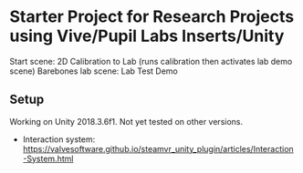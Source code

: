 
# Starter Project for Research Projects using Vive/Pupil Labs Inserts/Unity

Start scene: 2D Calibration to Lab (runs calibration then activates lab demo scene)
Barebones lab scene: Lab Test Demo

## Setup

Working on Unity 2018.3.6f1. Not yet tested on other versions.

* Interaction system: https://valvesoftware.github.io/steamvr_unity_plugin/articles/Interaction-System.html